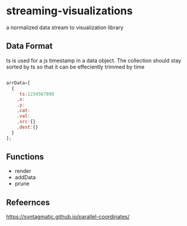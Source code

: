 # streaming-visualizations
a normalized data stream to visualization library

## Data Format

ts is used for a js timestamp in a data object. The collection should stay sorted by ts so that it can be effeciently trimmed by time

```javascript

arrData=[
  {
     ts:1234567890
    ,x:
    ,y:
    ,cat:
    ,val:
    ,src:{}
    ,dest:{}
  }
];

```

## Functions

- render
- addData
- prune

## Refeernces

https://syntagmatic.github.io/parallel-coordinates/
